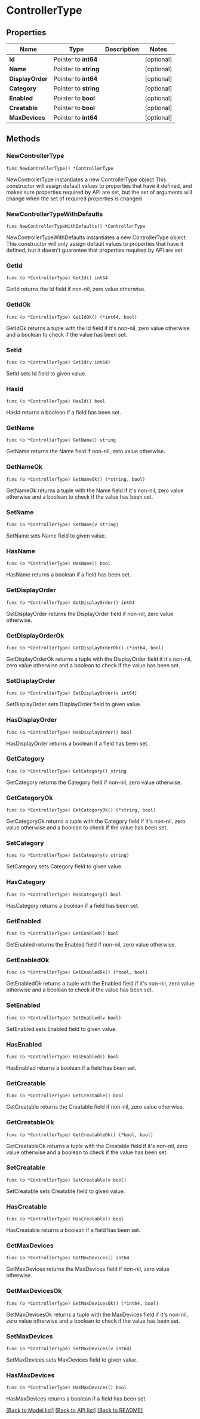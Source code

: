 # ControllerType

## Properties

Name | Type | Description | Notes
------------ | ------------- | ------------- | -------------
**Id** | Pointer to **int64** |  | [optional] 
**Name** | Pointer to **string** |  | [optional] 
**DisplayOrder** | Pointer to **int64** |  | [optional] 
**Category** | Pointer to **string** |  | [optional] 
**Enabled** | Pointer to **bool** |  | [optional] 
**Creatable** | Pointer to **bool** |  | [optional] 
**MaxDevices** | Pointer to **int64** |  | [optional] 

## Methods

### NewControllerType

`func NewControllerType() *ControllerType`

NewControllerType instantiates a new ControllerType object
This constructor will assign default values to properties that have it defined,
and makes sure properties required by API are set, but the set of arguments
will change when the set of required properties is changed

### NewControllerTypeWithDefaults

`func NewControllerTypeWithDefaults() *ControllerType`

NewControllerTypeWithDefaults instantiates a new ControllerType object
This constructor will only assign default values to properties that have it defined,
but it doesn't guarantee that properties required by API are set

### GetId

`func (o *ControllerType) GetId() int64`

GetId returns the Id field if non-nil, zero value otherwise.

### GetIdOk

`func (o *ControllerType) GetIdOk() (*int64, bool)`

GetIdOk returns a tuple with the Id field if it's non-nil, zero value otherwise
and a boolean to check if the value has been set.

### SetId

`func (o *ControllerType) SetId(v int64)`

SetId sets Id field to given value.

### HasId

`func (o *ControllerType) HasId() bool`

HasId returns a boolean if a field has been set.

### GetName

`func (o *ControllerType) GetName() string`

GetName returns the Name field if non-nil, zero value otherwise.

### GetNameOk

`func (o *ControllerType) GetNameOk() (*string, bool)`

GetNameOk returns a tuple with the Name field if it's non-nil, zero value otherwise
and a boolean to check if the value has been set.

### SetName

`func (o *ControllerType) SetName(v string)`

SetName sets Name field to given value.

### HasName

`func (o *ControllerType) HasName() bool`

HasName returns a boolean if a field has been set.

### GetDisplayOrder

`func (o *ControllerType) GetDisplayOrder() int64`

GetDisplayOrder returns the DisplayOrder field if non-nil, zero value otherwise.

### GetDisplayOrderOk

`func (o *ControllerType) GetDisplayOrderOk() (*int64, bool)`

GetDisplayOrderOk returns a tuple with the DisplayOrder field if it's non-nil, zero value otherwise
and a boolean to check if the value has been set.

### SetDisplayOrder

`func (o *ControllerType) SetDisplayOrder(v int64)`

SetDisplayOrder sets DisplayOrder field to given value.

### HasDisplayOrder

`func (o *ControllerType) HasDisplayOrder() bool`

HasDisplayOrder returns a boolean if a field has been set.

### GetCategory

`func (o *ControllerType) GetCategory() string`

GetCategory returns the Category field if non-nil, zero value otherwise.

### GetCategoryOk

`func (o *ControllerType) GetCategoryOk() (*string, bool)`

GetCategoryOk returns a tuple with the Category field if it's non-nil, zero value otherwise
and a boolean to check if the value has been set.

### SetCategory

`func (o *ControllerType) SetCategory(v string)`

SetCategory sets Category field to given value.

### HasCategory

`func (o *ControllerType) HasCategory() bool`

HasCategory returns a boolean if a field has been set.

### GetEnabled

`func (o *ControllerType) GetEnabled() bool`

GetEnabled returns the Enabled field if non-nil, zero value otherwise.

### GetEnabledOk

`func (o *ControllerType) GetEnabledOk() (*bool, bool)`

GetEnabledOk returns a tuple with the Enabled field if it's non-nil, zero value otherwise
and a boolean to check if the value has been set.

### SetEnabled

`func (o *ControllerType) SetEnabled(v bool)`

SetEnabled sets Enabled field to given value.

### HasEnabled

`func (o *ControllerType) HasEnabled() bool`

HasEnabled returns a boolean if a field has been set.

### GetCreatable

`func (o *ControllerType) GetCreatable() bool`

GetCreatable returns the Creatable field if non-nil, zero value otherwise.

### GetCreatableOk

`func (o *ControllerType) GetCreatableOk() (*bool, bool)`

GetCreatableOk returns a tuple with the Creatable field if it's non-nil, zero value otherwise
and a boolean to check if the value has been set.

### SetCreatable

`func (o *ControllerType) SetCreatable(v bool)`

SetCreatable sets Creatable field to given value.

### HasCreatable

`func (o *ControllerType) HasCreatable() bool`

HasCreatable returns a boolean if a field has been set.

### GetMaxDevices

`func (o *ControllerType) GetMaxDevices() int64`

GetMaxDevices returns the MaxDevices field if non-nil, zero value otherwise.

### GetMaxDevicesOk

`func (o *ControllerType) GetMaxDevicesOk() (*int64, bool)`

GetMaxDevicesOk returns a tuple with the MaxDevices field if it's non-nil, zero value otherwise
and a boolean to check if the value has been set.

### SetMaxDevices

`func (o *ControllerType) SetMaxDevices(v int64)`

SetMaxDevices sets MaxDevices field to given value.

### HasMaxDevices

`func (o *ControllerType) HasMaxDevices() bool`

HasMaxDevices returns a boolean if a field has been set.


[[Back to Model list]](../README.md#documentation-for-models) [[Back to API list]](../README.md#documentation-for-api-endpoints) [[Back to README]](../README.md)


